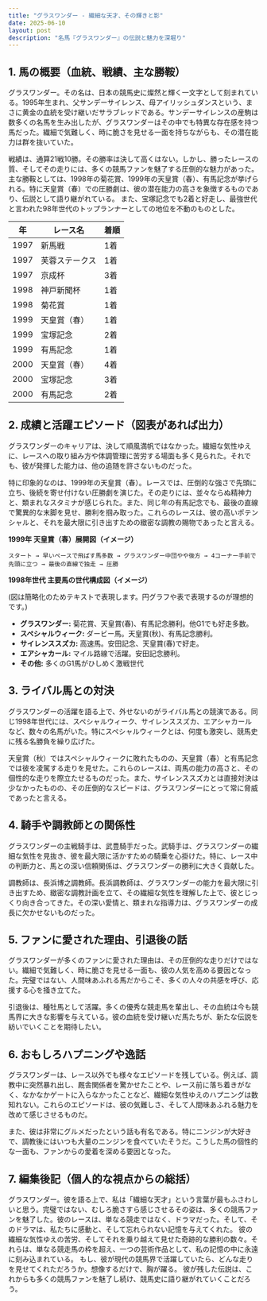 ```yaml
---
title: "グラスワンダー - 繊細な天才、その輝きと影"
date: 2025-06-10
layout: post
description: "名馬『グラスワンダー』の伝説と魅力を深堀り"
---
```


## 1. 馬の概要（血統、戦績、主な勝鞍）

グラスワンダー。その名は、日本の競馬史に燦然と輝く一文字として刻まれている。1995年生まれ、父サンデーサイレンス、母アイリッシュダンスという、まさに黄金の血統を受け継いだサラブレッドである。サンデーサイレンスの産駒は数多くの名馬を生み出したが、グラスワンダーはその中でも特異な存在感を持つ馬だった。繊細で気難しく、時に脆さを見せる一面を持ちながらも、その潜在能力は群を抜いていた。

戦績は、通算21戦10勝。その勝率は決して高くはない。しかし、勝ったレースの質、そしてその走りには、多くの競馬ファンを魅了する圧倒的な魅力があった。主な勝鞍としては、1998年の菊花賞、1999年の天皇賞（春）、有馬記念が挙げられる。特に天皇賞（春）での圧勝劇は、彼の潜在能力の高さを象徴するものであり、伝説として語り継がれている。  また、宝塚記念でも2着と好走し、最強世代と言われた98年世代のトップランナーとしての地位を不動のものとした。

| 年 | レース名           | 着順 |
|---|--------------------|-----|
| 1997 | 新馬戦             | 1着 |
| 1997 | 芙蓉ステークス       | 1着 |
| 1997 | 京成杯             | 3着 |
| 1998 | 神戸新聞杯           | 1着 |
| 1998 | 菊花賞             | 1着 |
| 1999 | 天皇賞（春）       | 1着 |
| 1999 | 宝塚記念           | 2着 |
| 1999 | 有馬記念           | 1着 |
| 2000 | 天皇賞（春）       | 4着 |
| 2000 | 宝塚記念           | 3着 |
| 2000 | 有馬記念           | 2着 |


## 2. 成績と活躍エピソード（図表があれば出力）

グラスワンダーのキャリアは、決して順風満帆ではなかった。繊細な気性ゆえに、レースへの取り組み方や体調管理に苦労する場面も多く見られた。それでも、彼が発揮した能力は、他の追随を許さないものだった。

特に印象的なのは、1999年の天皇賞（春）。レースでは、圧倒的な強さで先頭に立ち、後続を寄せ付けない圧勝劇を演じた。その走りには、並々ならぬ精神力と、類まれなスタミナが感じられた。また、同じ年の有馬記念でも、最後の直線で驚異的な末脚を見せ、勝利を掴み取った。これらのレースは、彼の高いポテンシャルと、それを最大限に引き出すための緻密な調教の賜物であったと言える。

**1999年 天皇賞（春）展開図（イメージ）**

```
スタート → 早いペースで飛ばす馬多数 → グラスワンダー中団やや後方 → 4コーナー手前で先頭に立つ → 最後の直線で独走 → 圧勝
```

**1998年世代 主要馬の世代構成図（イメージ）**

(図は簡略化のためテキストで表現します。円グラフや表で表現するのが理想的です。)

* **グラスワンダー:** 菊花賞、天皇賞(春)、有馬記念勝利。他G1でも好走多数。
* **スペシャルウィーク:**  ダービー馬。天皇賞(秋)、有馬記念勝利。
* **サイレンススズカ:** 高速馬。安田記念、天皇賞(春)で好走。
* **エアシャカール:**  マイル路線で活躍。安田記念勝利。
* **その他:**  多くのG1馬がひしめく激戦世代


## 3. ライバル馬との対決

グラスワンダーの活躍を語る上で、外せないのがライバル馬との競演である。同じ1998年世代には、スペシャルウィーク、サイレンススズカ、エアシャカールなど、数々の名馬がいた。特にスペシャルウィークとは、何度も激突し、競馬史に残る名勝負を繰り広げた。

天皇賞（秋）ではスペシャルウィークに敗れたものの、天皇賞（春）と有馬記念では彼を凌駕する走りを見せた。これらのレースは、両馬の能力の高さと、その個性的な走りを際立たせるものだった。また、サイレンススズカとは直接対決は少なかったものの、その圧倒的なスピードは、グラスワンダーにとって常に脅威であったと言える。


## 4. 騎手や調教師との関係性

グラスワンダーの主戦騎手は、武豊騎手だった。武騎手は、グラスワンダーの繊細な気性を見抜き、彼を最大限に活かすための騎乗を心掛けた。特に、レース中の判断力と、馬との深い信頼関係は、グラスワンダーの勝利に大きく貢献した。

調教師は、長浜博之調教師。長浜調教師は、グラスワンダーの能力を最大限に引き出すため、緻密な調教計画を立て、その繊細な気性を理解した上で、彼とじっくり向き合ってきた。その深い愛情と、類まれな指導力は、グラスワンダーの成長に欠かせないものだった。


## 5. ファンに愛された理由、引退後の話

グラスワンダーが多くのファンに愛された理由は、その圧倒的な走りだけではない。繊細で気難しく、時に脆さを見せる一面も、彼の人気を高める要因となった。完璧ではない、人間味あふれる馬だからこそ、多くの人々の共感を呼び、応援する心を掻き立てた。

引退後は、種牡馬として活躍。多くの優秀な競走馬を輩出し、その血統は今も競馬界に大きな影響を与えている。彼の血統を受け継いだ馬たちが、新たな伝説を紡いでいくことを期待したい。


## 6. おもしろハプニングや逸話

グラスワンダーは、レース以外でも様々なエピソードを残している。例えば、調教中に突然暴れ出し、厩舎関係者を驚かせたことや、レース前に落ち着きがなく、なかなかゲートに入らなかったことなど、繊細な気性ゆえのハプニングは数知れない。これらのエピソードは、彼の気難しさ、そして人間味あふれる魅力を改めて感じさせるものだ。

また、彼は非常にグルメだったという話も有名である。特にニンジンが大好きで、調教後にはいつも大量のニンジンを食べていたそうだ。こうした馬の個性的な一面も、ファンからの愛着を深める要因となった。


## 7. 編集後記（個人的な視点からの総括）

グラスワンダー。彼を語る上で、私は「繊細な天才」という言葉が最もふさわしいと思う。完璧ではない、むしろ脆さすら感じさせるその姿は、多くの競馬ファンを魅了した。彼のレースは、単なる競走ではなく、ドラマだった。そして、そのドラマは、私たちに感動と、そして忘れられない記憶を与えてくれた。  彼の繊細な気性ゆえの苦労、そしてそれを乗り越えて見せた奇跡的な勝利の数々。それらは、単なる競走馬の枠を超え、一つの芸術作品として、私の記憶の中に永遠に刻み込まれている。  もし、彼が現代の競馬界で活躍していたら、どんな走りを見せてくれただろうか。想像するだけで、胸が躍る。  彼が残した伝説は、これからも多くの競馬ファンを魅了し続け、競馬史に語り継がれていくことだろう。
